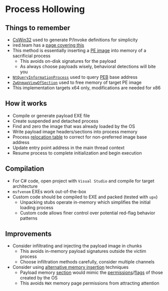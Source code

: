 # Process Hollowing

## Things to remember
  *  [CsWin32](https://github.com/microsoft/CsWin32) used to generate P/Invoke definitions for simplicity
  *  ired.team has a [page covering this](https://www.ired.team/offensive-security/code-injection-process-injection/process-hollowing-and-pe-image-relocations)
  *  This method is essentially inserting a [PE image](https://learn.microsoft.com/en-us/windows/win32/debug/pe-format) into memory of a sacrificial process
      *  This avoids on-disk signatures for the payload
      *  As always choose payloads wisely, behavioral detections will bite you
  *  [`NtQueryInformationProcess`](https://learn.microsoft.com/en-us/windows/win32/api/winternl/nf-winternl-ntqueryinformationprocess) used to query [PEB](https://www.geoffchappell.com/studies/windows/km/ntoskrnl/inc/api/pebteb/peb/index.htm) base address
  *  [`ZwUnmapViewOfSection`](https://learn.microsoft.com/en-us/windows-hardware/drivers/ddi/wdm/nf-wdm-zwunmapviewofsection) used to free memory of target PE image
  *  This implementation targets x64 only, modifications are needed for x86

## How it works
  *  Compile or generate payload EXE file
  *  Create suspended and detached process
  *  Find and zero the image that was already loaded by the OS
  *  Write payload image headers/sections into process memory
  *  Process [relocation table](https://learn.microsoft.com/en-us/windows/win32/debug/pe-format#the-reloc-section-image-only) to correct for non-preferred image base address
  *  Update entry point address in the main thread context
  *  Resume process to complete initialization and begin execution

## Compilation 
  *  For C# code, open project with `Visual Studio` and compile for target architecture
  *  `msfvenom` EXEs work out-of-the-box
  *  Custom code should be compiled to EXE and packed (tested with `upx`)
      *  Unpacking stubs operate in-memory which simplifies the initial loading process
      *  Custom code allows finer control over potential red-flag behavior patterns

## Improvements
  *  Consider infiltrating and injecting the payload image in chunks
      *  This avoids in-memory payload signatures outside the victim process
      *  Choose infiltration methods carefully, consider multiple channels
  *  Consider using [alternative memory insertion](https://www.ired.team/offensive-security/code-injection-process-injection/ntcreatesection-+-ntmapviewofsection-code-injection) techniques
      *  Payload memory [section](https://learn.microsoft.com/en-us/windows-hardware/drivers/kernel/section-objects-and-views) would mimic the [permissions](https://learn.microsoft.com/en-us/windows-hardware/drivers/ddi/wdm/nf-wdm-zwcreatesection)/[flags](https://learn.microsoft.com/en-us/windows/win32/api/winbase/nf-winbase-createfilemappinga) of those created by the OS
      *  This avoids `RWX` memory page permissions from attracting attention
